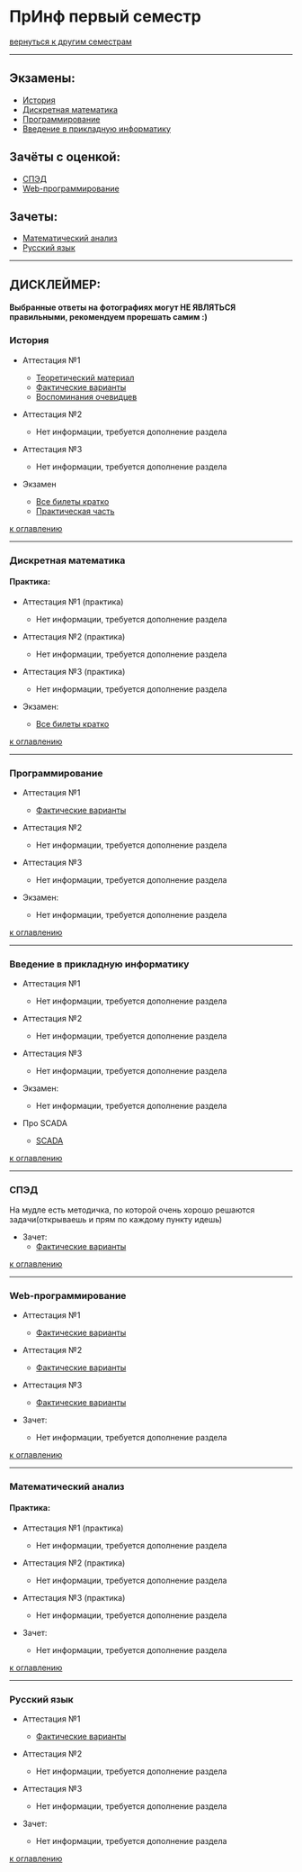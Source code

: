# ПрИнф первый семестр
[вернуться к другим семестрам](pi.md)
***
## Экзамены:
+ [История](#История)
+ [Дискретная математика](#Дискретная-математика)
+ [Программирование](#Программирование)
+ [Введение в прикладную информатику](#Введение-в-прикладную-информатику)

## Зачёты с оценкой:
+ [СПЭД](#СПЭД)
+ [Web-программирование](#Web-программирование)

## Зачеты:
+ [Математический анализ](#Математический-анализ)
+ [Русский язык](#Русский-язык)
***

## ДИСКЛЕЙМЕР:
#### Выбранные ответы на фотографиях могут НЕ ЯВЛЯТЬСЯ правильными, рекомендуем прорешать самим :)

### История
+ Аттестация №1
  + [Теоретический материал](../subjects/hist/hist-att-1-theory.md)
  + [Фактические варианты](../subjects/hist/hist-att-1-fact.md)
  + [Воспоминания очевидцев](../subjects/hist/hist-att-1-memories.md)


+ Аттестация №2
  + Нет информации, требуется дополнение раздела


+ Аттестация №3
  + Нет информации, требуется дополнение раздела

+ Экзамен
  + [Все билеты кратко](../subjects/hist/hist-exam.md)
  + [Практическая часть]()

[к оглавлению](#Экзамены)
***
### Дискретная математика
#### Практика:
+ Аттестация №1 (практика)
  + Нет информации, требуется дополнение раздела


+ Аттестация №2 (практика)
  + Нет информации, требуется дополнение раздела


+ Аттестация №3 (практика)
  + Нет информации, требуется дополнение раздела


+ Экзамен:
  + [Все билеты кратко](../subjects/dm/dm-pi/dm-exam-fact.md)

[к оглавлению](#Экзамены)
***
### Программирование
+ Аттестация №1
  + [Фактические варианты](../subjects/enter-prog/enter-prog-att-1-fact.md)


+ Аттестация №2
  + Нет информации, требуется дополнение раздела


+ Аттестация №3
  + Нет информации, требуется дополнение раздела


+ Экзамен:
  + Нет информации, требуется дополнение раздела

[к оглавлению](#Экзамены)
***
### Введение в прикладную информатику

+ Аттестация №1
  + Нет информации, требуется дополнение раздела


+ Аттестация №2
  + Нет информации, требуется дополнение раздела


+ Аттестация №3
  + Нет информации, требуется дополнение раздела


+ Экзамен:
  + Нет информации, требуется дополнение раздела

+ Про SCADA
  + [SCADA](../subjects/pi/pi-scada.md)

[к оглавлению](#Экзамены)
***
### СПЭД
На мудле есть методичка, по которой очень хорошо решаются задачи(открываешь и прям по каждому пункту идешь)

+ Зачет:
  + [Фактические варианты](../subjects/sped/sped-zachet-fact.md)

[к оглавлению](#Экзамены)
***
### Web-программирование
+ Аттестация №1
  + [Фактические варианты](../subjects/web/web-att-1-fact.md)


+ Аттестация №2
  + [Фактические варианты](../subjects/web/web-att-2-fact.md)


+ Аттестация №3
  + [Фактические варианты](../subjects/web/web-att-3-fact.md)


+ Зачет:
  + Нет информации, требуется дополнение раздела

[к оглавлению](#Экзамены)
***
### Математический анализ
#### Практика:
+ Аттестация №1 (практика)
  + Нет информации, требуется дополнение раздела


+ Аттестация №2 (практика)
  + Нет информации, требуется дополнение раздела


+ Аттестация №3 (практика)
  + Нет информации, требуется дополнение раздела


+ Зачет:
  + Нет информации, требуется дополнение раздела

[к оглавлению](#Экзамены)
***
### Русский язык
+ Аттестация №1
  + [Фактические варианты](../subjects/russian/russian-att-1-fact.md)


+ Аттестация №2
  + Нет информации, требуется дополнение раздела


+ Аттестация №3
  + Нет информации, требуется дополнение раздела


+ Зачет:
  + Нет информации, требуется дополнение раздела

[к оглавлению](#Экзамены)